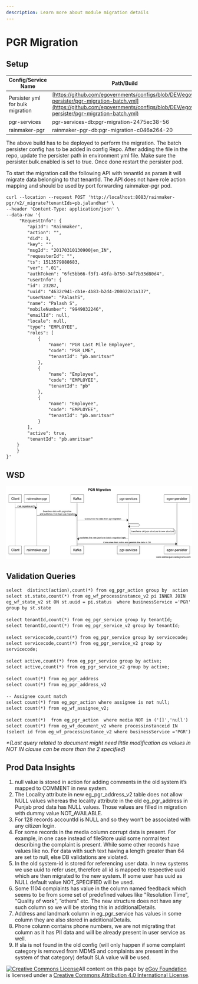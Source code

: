 ```yaml
---
description: Learn more about module migration details
---
```


# PGR Migration

## Setup <a href="#setup" id="setup"></a>

| Config/Service Name              | Path/Build                                                                                                                                                                         |
| -------------------------------- | ---------------------------------------------------------------------------------------------------------------------------------------------------------------------------------- |
| Persister yml for bulk migration | [https://github.com/egovernments/configs/blob/DEV/egov-persister/pgr-migration-batch.yml](https://github.com/egovernments/configs/blob/DEV/egov-persister/pgr-migration-batch.yml) |
| pgr-services                     | pgr-services-db:pgr-migration-2475ec38-56                                                                                                                                          |
| rainmaker-pgr                    | rainmaker-pgr-db:pgr-migration-c046a264-20                                                                                                                                         |

The above build has to be deployed to perform the migration. The batch persister config has to be added in config Repo. After adding the file in the repo, update the persister path in environment yml file. Make sure the persister.bulk.enabled is set to true. Once done restart the persister pod.

To start the migration call the following API with tenantId as param it will migrate data belonging to that tenantId. The API does not have role action mapping and should be used by port forwarding rainmaker-pgr pod.

```
curl --location --request POST 'http://localhost:8083/rainmaker-pgr/v2/_migrate?tenantIds=pb.jalandhar' \
--header 'Content-Type: application/json' \
--data-raw '{
     "RequestInfo": {
        "apiId": "Rainmaker",
        "action": "",
        "did": 1,
        "key": "",
        "msgId": "20170310130900|en_IN",
        "requesterId": "",
        "ts": 1513579888683,
        "ver": ".01",
        "authToken": "6fc5bb66-f3f1-49fa-b750-34f7b33d80d4",
        "userInfo": {
        "id": 23287,
        "uuid": "4632c941-cb1e-4b83-b2d4-200022c1a137",
        "userName": "PalashS",
        "name": "Palash S",
        "mobileNumber": "9949032246",
        "emailId": null,
        "locale": null,
        "type": "EMPLOYEE",
        "roles": [
            {
                "name": "PGR Last Mile Employee",
                "code": "PGR_LME",
                "tenantId": "pb.amritsar"
            },
            {
                "name": "Employee",
                "code": "EMPLOYEE",
                "tenantId": "pb"
            },
            {
                "name": "Employee",
                "code": "EMPLOYEE",
                "tenantId": "pb.amritsar"
            }
        ],
        "active": true,
        "tenantId": "pb.amritsar"
    }
    }
}'
```

## WSD <a href="#wsd" id="wsd"></a>

![](<../../../../.gitbook/assets/image (97) (1).png>)

## Validation Queries <a href="#validation-queries" id="validation-queries"></a>

```
select  distinct(action),count(*) from eg_pgr_action group by  action
select st.state,count(*) from eg_wf_processinstance_v2 pi INNER JOIN eg_wf_state_v2 st ON st.uuid = pi.status  where businessService ='PGR' group by st.state

select tenantId,count(*) from eg_pgr_service group by tenantId;
select tenantId,count(*) from eg_pgr_service_v2 group by tenantId;

select servicecode,count(*) from eg_pgr_service group by servicecode;
select servicecode,count(*) from eg_pgr_service_v2 group by servicecode;

select active,count(*) from eg_pgr_service group by active;
select active,count(*) from eg_pgr_service_v2 group by active;

select count(*) from eg_pgr_address
select count(*) from eg_pgr_address_v2

-- Assignee count match
select count(*) from eg_pgr_action where assignee is not null;
select count(*) from eg_wf_assignee_v2;

select count(*)  from eg_pgr_action  where media NOT in ('[]','null')
select count(*) from eg_wf_document_v2 where processinstanceid IN (select id from eg_wf_processinstance_v2 where businessService ='PGR')
```

_\*(Last query related to document might need little modification as values in NOT IN clause can be more than the 2 specified)_

## Prod Data Insights <a href="#prod-data-insights" id="prod-data-insights"></a>

1. null value is stored in action for adding comments in the old system it’s mapped to COMMENT in new system.
2. The Locality attribute in new eg\_pgr\_address\_v2 table does not allow NULL values whereas the locality attribute in the old eg\_pgr\_address in Punjab prod data has NULL values. Those values are filled in migration with dummy value NOT\_AVAILABLE.
3. For 128 records accountId is NULL and so they won’t be associated with any citizen login.
4. For some records in the media column corrupt data is present. For example, in one case instead of fileStore uuid some normal text describing the complaint is present. While some other records have values like no. For data with such text having a length greater than 64 are set to null, else DB validations are violated.
5. In the old system-id is stored for referencing user data. In new systems we use uuid to refer user, therefore all id is mapped to respective uuid which are then migrated to the new system. If some user has uuid as NULL default value NOT\_SPECIFIED will be used.
6. Some 1104 complaints has value in the column named feedback which seems to be from some set of predefined values like "Resolution Time", "Quality of work", ”others” etc. The new structure does not have any such column so we will be storing this in additionalDetails.
7. Address and landmark column in eg\_pgr\_service has values in some column they are also stored in additionalDetails.
8. Phone column contains phone numbers, we are not migrating that column as it has PII data and will be already present in user service as well.
9. If sla is not found in the old config (will only happen if some complaint category is removed from MDMS and complaints are present in the system of that category) default SLA value will be used.

[![Creative Commons License](https://i.creativecommons.org/l/by/4.0/80x15.png)](http://creativecommons.org/licenses/by/4.0/)All content on this page by [eGov Foundation ](https://egov.org.in/)is licensed under a [Creative Commons Attribution 4.0 International License](http://creativecommons.org/licenses/by/4.0/).

